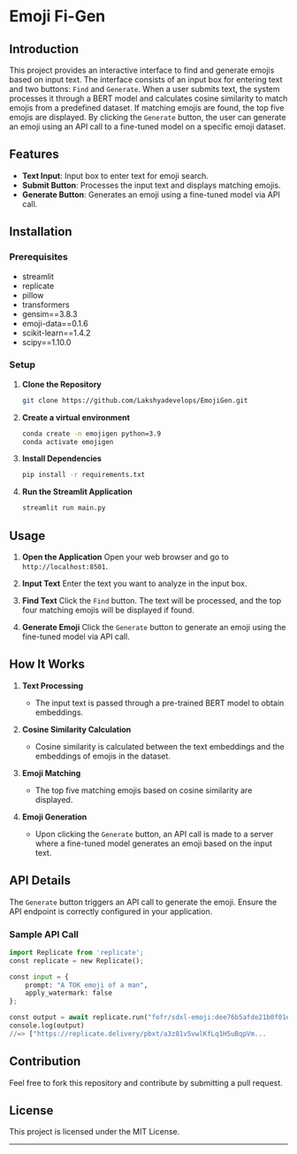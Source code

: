 

# Emoji Fi-Gen

## Introduction
This project provides an interactive interface to find and generate emojis based on input text. The interface consists of an input box for entering text and two buttons: `Find` and `Generate`. When a user submits text, the system processes it through a BERT model and calculates cosine similarity to match emojis from a predefined dataset. If matching emojis are found, the top five emojis are displayed. By clicking the `Generate` button, the user can generate an emoji using an API call to a fine-tuned model on a specific emoji dataset.

## Features
- **Text Input**: Input box to enter text for emoji search.
- **Submit Button**: Processes the input text and displays matching emojis.
- **Generate Button**: Generates an emoji using a fine-tuned model via API call.

## Installation

### Prerequisites
- streamlit
- replicate
- pillow
- transformers
- gensim==3.8.3
- emoji-data==0.1.6
- scikit-learn==1.4.2
- scipy==1.10.0

### Setup
1. **Clone the Repository**
   ```bash
   git clone https://github.com/Lakshyadevelops/EmojiGen.git
   ```
2. **Create a virtual environment**
   ```bash
   conda create -n emojigen python=3.9
   conda activate emojigen
   ```

3. **Install Dependencies**
   ```bash
   pip install -r requirements.txt
   ```

4. **Run the Streamlit Application**
   ```bash
   streamlit run main.py
   ```

## Usage

1. **Open the Application**
   Open your web browser and go to `http://localhost:8501`.

2. **Input Text**
   Enter the text you want to analyze in the input box.

3. **Find Text**
   Click the `Find` button. The text will be processed, and the top four matching emojis will be displayed if found.

4. **Generate Emoji**
   Click the `Generate` button to generate an emoji using the fine-tuned model via API call.

## How It Works

1. **Text Processing**
   - The input text is passed through a pre-trained BERT model to obtain embeddings.
   
2. **Cosine Similarity Calculation**
   - Cosine similarity is calculated between the text embeddings and the embeddings of emojis in the dataset.
   
3. **Emoji Matching**
   - The top five matching emojis based on cosine similarity are displayed.

4. **Emoji Generation**
   - Upon clicking the `Generate` button, an API call is made to a server where a fine-tuned model generates an emoji based on the input text.

## API Details
The `Generate` button triggers an API call to generate the emoji. Ensure the API endpoint is correctly configured in your application.

### Sample API Call
```python
import Replicate from 'replicate';
const replicate = new Replicate();

const input = {
    prompt: "A TOK emoji of a man",
    apply_watermark: false
};

const output = await replicate.run("fofr/sdxl-emoji:dee76b5afde21b0f01ed7925f0665b7e879c50ee718c5f78a9d38e04d523cc5e", { input });
console.log(output)
//=> ["https://replicate.delivery/pbxt/a3z81v5vwlKfLq1H5uBqpVm...
```

## Contribution
Feel free to fork this repository and contribute by submitting a pull request.

## License
This project is licensed under the MIT License.

---

